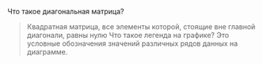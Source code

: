 
Что такое диагональная матрица?
> Квадратная матрица, все элементы которой, стоящие вне главной диагонали, равны нулю
Что такое легенда на графике?
> Это условные обозначения значений различных рядов данных на диаграмме.